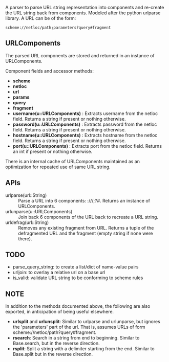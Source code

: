 A parser to parse URL string representation into components and re-create the URL string back from components. Modeled after the python urlparse library. A URL can be of the form:
````
scheme://netloc/path;parameters?query#fragment
````

URLComponents
-------------
The parsed URL components are stored and returned in an instance of URLComponents. 

Component fields and accessor methods:
*   **scheme**
*   **netloc**
*   **url**
*   **params**
*   **query**
*   **fragment**
*   **username(u::URLComponents)** : Extracts username from the netloc field. Returns a string if present or nothing otherwise.
*   **password(u::URLComponents)** : Extracts password from the netloc field. Returns a string if present or nothing otherwise.
*   **hostname(u::URLComponents)** : Extracts hostname from the netloc field. Returns a string if present or nothing otherwise.
*   **port(u::URLComponents)** : Extracts port from the netloc field. Returns an int if present or nothing otherwise.

There is an internal cache of URLComponents maintained as an optimization for repeated use of same URL string.


APIs
----
<dl>
    <dt>urlparse(url::String)</dt>
    <dd>Parse a URL into 6 components: <scheme>://<netloc>/<path>;<params>?<query>#<fragment>. Returns an instance of URLComponents.</dd>
    <dt>urlunparse(u::URLComponents)</dt>
    <dd>Join back 6 components of the URL back to recreate a URL string.</dd>
    <dt>urldefrag(url::String)</dt>
    <dd>Removes any existing fragment from URL. Returns a tuple of the defragmented URL and the fragment (empty string if none were there).</dd>
</dl>


TODO
----
*   parse\_query\_string: to create a list/dict of name-value pairs
*   urljoin: to overlay a relative url on a base url 
*   is\_valid: validate URL string to be conforming to scheme rules


NOTE
----
In addition to the methods documented above, the following are also exported, in anticipation of being useful elsewhere.
*   **urlsplit** and **urlunsplit**: Similar to urlparse and urlunparse, but ignores the 'parameters' part of the url. That is, assumes URLs of form scheme://netloc/path?query#fragment.
*   **rsearch**: Search in a string from end to beginning. Similar to Base.search, but in the reverse direction.
*   **rsplit**: Split a string with a delimiter starting from the end. Similar to Base.split but in the reverse direction.

